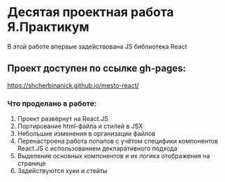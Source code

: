 # Десятая проектная работа Я.Практикум

В этой работе впервые задействована JS библиотека React

## Проект доступен по ссылке gh-pages:

https://shcherbinanick.github.io/mesto-react/

### Что проделано в работе:

1. Проект развёрнут на React.JS
2. Портирование html-файла и стилей в JSX
3. Небольшие изменения в организации файлов
4. Перенастроена работа попапов с учётом специфики компонентов React.JS c использованием декларативного подхода
4. Выделение основных компонентов и их логика отображения на странице
5. Задействуются хуки и стейты